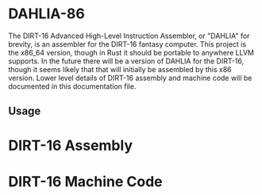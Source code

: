 # DAHLIA-86
The DIRT-16 Advanced High-Level Instruction Assembler, or "DAHLIA" for brevity, is an assembler for the DIRT-16 fantasy computer. This project is the x86_64 version, though in Rust it should be portable to anywhere LLVM supports. In the future there will be a version of DAHLIA for the DIRT-16, though it seems likely that that will initially be assembled by this x86 version. Lower level details of DIRT-16 assembly and machine code will be documented in this documentation file.

## Usage

# DIRT-16 Assembly

# DIRT-16 Machine Code
